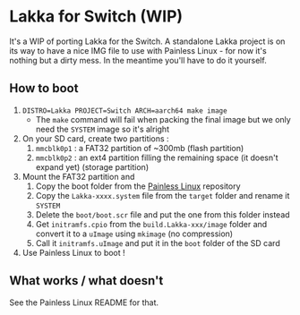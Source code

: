# Lakka for Switch (WIP)

It's a WIP of porting Lakka for the Switch. A standalone Lakka project is on its way to have a nice IMG file to use with Painless Linux - for now it's nothing but a dirty mess. In the meantime you'll have to do it yourself.

## How to boot

1. `DISTRO=Lakka PROJECT=Switch ARCH=aarch64 make image`
    * The `make` command will fail when packing the final image but we only need the `SYSTEM` image so it's alright
2. On your SD card, create two partitions :
    1. `mmcblk0p1` : a FAT32 partition of ~300mb (flash partition)
    2. `mmcblk0p2` : an ext4 partition filling the remaining space (it doesn't expand yet) (storage partition)
3. Mount the FAT32 partition and
    1. Copy the boot folder from the [Painless Linux](https://github.com/natinusala/painless-linux) repository
    2. Copy the `Lakka-xxxx.system` file from the `target` folder and rename it `SYSTEM`
    3. Delete the `boot/boot.scr` file and put the one from this folder instead
    4. Get `initramfs.cpio` from the `build.Lakka-xxx/image` folder and convert it to a `uImage` using `mkimage` (no compression)
    5. Call it `initramfs.uImage` and put it in the `boot` folder of the SD card
4. Use Painless Linux to boot !

## What works / what doesn't

See the Painless Linux README for that.
